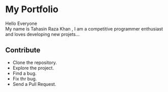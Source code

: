 # My Portfolio

Hello Everyone<br>
My name is Tahasin Raza Khan , I am a competitive programmer enthusiast and loves developing new projets...

## Contribute
* Clone the repository.
* Explore the project.
* Find a bug.
* Fix thr bug.
* Send a Pull Request.

